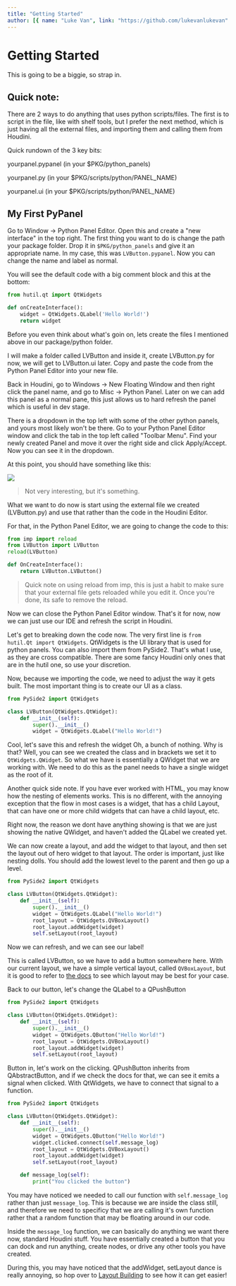 ```yaml
---
title: "Getting Started"
author: [{ name: "Luke Van", link: "https://github.com/lukevanlukevan" }]
---
```


# Getting Started

This is going to be a biggie, so strap in.

## Quick note:

There are 2 ways to do anything that uses python scripts/files. The first is to script in the file, like with shelf tools, but I prefer the next method, which is just having all the external files, and importing them and calling them from Houdini.

Quick rundown of the 3 key bits:

yourpanel.pypanel (in your $PKG/python_panels)

yourpanel.py (in your $PKG/scripts/python/PANEL_NAME)

yourpanel.ui (in your $PKG/scripts/python/PANEL_NAME)

## My First PyPanel

Go to Window -> Python Panel Editor. Open this and create a "new interface" in the top right. The first thing you want to do is change the path your package folder. Drop it in `$PKG/python_panels` and give it an appropriate name. In my case, this was `LVButton.pypanel`. Now you can change the name and label as normal.

You will see the default code with a big comment block and this at the bottom:

```python
from hutil.qt import QtWidgets

def onCreateInterface():
	widget = QtWidgets.QLabel('Hello World!')
	return widget
```

Before you even think about what's goin on, lets create the files I mentioned above in our package/python folder.

I will make a folder called LVButton and inside it, create LVButton.py for now, we will get to LVButton.ui later. Copy and paste the code from the Python Panel Editor into your new file.

Back in Houdini, go to Windows -> New Floating Window and then right click the panel name, and go to Misc -> Python Panel. Later on we can add this panel as a normal pane, this just allows us to hard refresh the panel which is useful in dev stage.

There is a dropdown in the top left with some of the other python panels, and yours most likely won't be there. Go to your Python Panel Editor window and click the tab in the top left called "Toolbar Menu". Find your newly created Panel and move it over the right side and click Apply/Accept. Now you can see it in the dropdown.

At this point, you should have something like this:

![](/img/PyPanel/01.png)

> Not very interesting, but it's something.

What we want to do now is start using the external file we created (LVButton.py) and use that rather than the code in the Houdini Editor.

For that, in the Python Panel Editor, we are going to change the code to this:

```python
from imp import reload
from LVButton import LVButton
reload(LVButton)

def OnCreateInterface():
	return LVButton.LVButton()
```

> Quick note on using reload from imp, this is just a habit to make sure that your external file gets reloaded while you edit it. Once you're done, its safe to remove the reload.

Now we can close the Python Panel Editor window. That's it for now, now we can just use our IDE and refresh the script in Houdini.

Let's get to breaking down the code now. The very first line is `from hutil.Qt import QtWidgets`. QtWidgets is the UI library that is used for python panels. You can also import them from PySide2. That's what I use, as they are cross compatible. There are some fancy Houdini only ones that are in the hutil one, so use your discretion.

Now, because we importing the code, we need to adjust the way it gets built. The most important thing is to create our UI as a class.

```python
from PySide2 import QtWidgets

class LVButton(QtWidgets.QtWidget):
	def __init__(self):
		super().__init__()
		widget = QtWidgets.QLabel("Hello World!")
```

Cool, let's save this and refresh the widget
Oh, a bunch of nothing. Why is that? Well, you can see we created the class and in brackets we set it to `QtWidgets.QWidget`. So what we have is essentially a QWidget that we are working with. We need to do this as the panel needs to have a single widget as the root of it.

Another quick side note. If you have ever worked with HTML, you may know how the nesting of elements works. This is no different, with the annoying exception that the flow in most cases is a widget, that has a child Layout, that can have one or more child widgets that can have a child layout, etc.

Right now, the reason we dont have anything showing is that we are just showing the native QWidget, and haven't added the QLabel we created yet.

We can now create a layout, and add the widget to that layout, and then set the layout out of hero widget to that layout. The order is important, just like nesting dolls. You should add the lowest level to the parent and then go up a level.

```python
from PySide2 import QtWidgets

class LVButton(QtWidgets.QtWidget):
	def __init__(self):
		super().__init__()
		widget = QtWidgets.QLabel("Hello World!")
		root_layout = QtWidgets.QVBoxLayout()
		root_layout.addWidget(widget)
		self.setLayout(root_layout)
```

Now we can refresh, and we can see our label!

This is called LVButton, so we have to add a button somewhere here. With our current layout, we have a simple vertical layout, called `QVBoxLayout`, but it is good to refer to [the docs](https://doc.qt.io/qtforpython-5/modules.html) to see which layout may be best for your case.

Back to our button, let's change the QLabel to a QPushButton

```python
from PySide2 import QtWidgets

class LVButton(QtWidgets.QtWidget):
	def __init__(self):
		super().__init__()
		widget = QtWidgets.QButton("Hello World!")
		root_layout = QtWidgets.QVBoxLayout()
		root_layout.addWidget(widget)
		self.setLayout(root_layout)
```

Button in, let's work on the clicking. QPushButton inherits from QAbstractButton, and if we check the docs for that, we can see it emits a signal when clicked. With QtWidgets, we have to connect that signal to a function.

```python
from PySide2 import QtWidgets

class LVButton(QtWidgets.QtWidget):
	def __init__(self):
		super().__init__()
		widget = QtWidgets.QButton("Hello World!")
		widget.clicked.connect(self.message_log)
		root_layout = QtWidgets.QVBoxLayout()
		root_layout.addWidget(widget)
		self.setLayout(root_layout)

	def message_log(self):
		print("You clicked the button")
```

You may have noticed we needed to call our function with `self.message_log` rather than just `message_log`. This is because we are inside the class still, and therefore we need to specificy that we are calling it's own function rather that a random function that may be floating around in our code.

Inside the `message_log` function, we can basically do anything we want there now, standard Houdini stuff. You have essentially created a button that you can dock and run anything, create nodes, or drive any other tools you have created.

During this, you may have noticed that the addWidget, setLayout dance is really annoying, so hop over to [Layout Building](#layout-building) to see how it can get easier!
